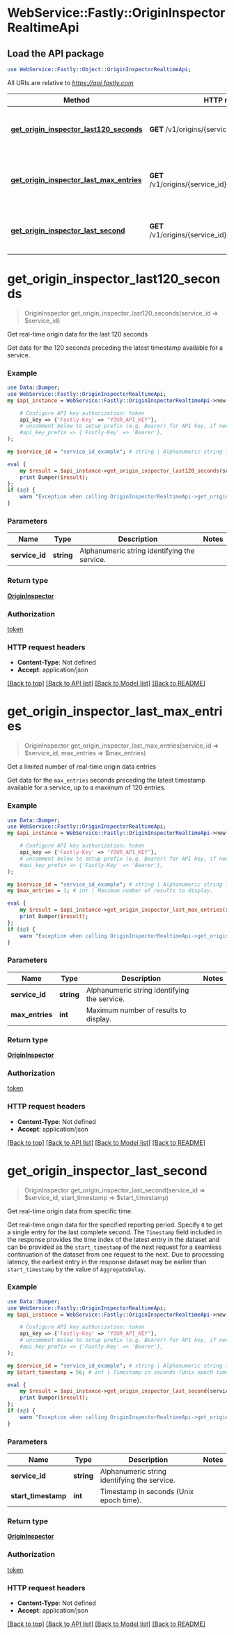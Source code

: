 # WebService::Fastly::OriginInspectorRealtimeApi

## Load the API package
```perl
use WebService::Fastly::Object::OriginInspectorRealtimeApi;
```

All URIs are relative to *https://api.fastly.com*

Method | HTTP request | Description
------------- | ------------- | -------------
[**get_origin_inspector_last120_seconds**](OriginInspectorRealtimeApi.md#get_origin_inspector_last120_seconds) | **GET** /v1/origins/{service_id}/ts/h | Get real-time origin data for the last 120 seconds
[**get_origin_inspector_last_max_entries**](OriginInspectorRealtimeApi.md#get_origin_inspector_last_max_entries) | **GET** /v1/origins/{service_id}/ts/h/limit/{max_entries} | Get a limited number of real-time origin data entries
[**get_origin_inspector_last_second**](OriginInspectorRealtimeApi.md#get_origin_inspector_last_second) | **GET** /v1/origins/{service_id}/ts/{start_timestamp} | Get real-time origin data from specific time.


# **get_origin_inspector_last120_seconds**
> OriginInspector get_origin_inspector_last120_seconds(service_id => $service_id)

Get real-time origin data for the last 120 seconds

Get data for the 120 seconds preceding the latest timestamp available for a service.

### Example
```perl
use Data::Dumper;
use WebService::Fastly::OriginInspectorRealtimeApi;
my $api_instance = WebService::Fastly::OriginInspectorRealtimeApi->new(

    # Configure API key authorization: token
    api_key => {'Fastly-Key' => 'YOUR_API_KEY'},
    # uncomment below to setup prefix (e.g. Bearer) for API key, if needed
    #api_key_prefix => {'Fastly-Key' => 'Bearer'},
);

my $service_id = "service_id_example"; # string | Alphanumeric string identifying the service.

eval {
    my $result = $api_instance->get_origin_inspector_last120_seconds(service_id => $service_id);
    print Dumper($result);
};
if ($@) {
    warn "Exception when calling OriginInspectorRealtimeApi->get_origin_inspector_last120_seconds: $@\n";
}
```

### Parameters

Name | Type | Description  | Notes
------------- | ------------- | ------------- | -------------
 **service_id** | **string**| Alphanumeric string identifying the service. | 

### Return type

[**OriginInspector**](OriginInspector.md)

### Authorization

[token](../README.md#token)

### HTTP request headers

 - **Content-Type**: Not defined
 - **Accept**: application/json

[[Back to top]](#) [[Back to API list]](../README.md#documentation-for-api-endpoints) [[Back to Model list]](../README.md#documentation-for-models) [[Back to README]](../README.md)

# **get_origin_inspector_last_max_entries**
> OriginInspector get_origin_inspector_last_max_entries(service_id => $service_id, max_entries => $max_entries)

Get a limited number of real-time origin data entries

Get data for the `max_entries` seconds preceding the latest timestamp available for a service, up to a maximum of 120 entries.

### Example
```perl
use Data::Dumper;
use WebService::Fastly::OriginInspectorRealtimeApi;
my $api_instance = WebService::Fastly::OriginInspectorRealtimeApi->new(

    # Configure API key authorization: token
    api_key => {'Fastly-Key' => 'YOUR_API_KEY'},
    # uncomment below to setup prefix (e.g. Bearer) for API key, if needed
    #api_key_prefix => {'Fastly-Key' => 'Bearer'},
);

my $service_id = "service_id_example"; # string | Alphanumeric string identifying the service.
my $max_entries = 1; # int | Maximum number of results to display.

eval {
    my $result = $api_instance->get_origin_inspector_last_max_entries(service_id => $service_id, max_entries => $max_entries);
    print Dumper($result);
};
if ($@) {
    warn "Exception when calling OriginInspectorRealtimeApi->get_origin_inspector_last_max_entries: $@\n";
}
```

### Parameters

Name | Type | Description  | Notes
------------- | ------------- | ------------- | -------------
 **service_id** | **string**| Alphanumeric string identifying the service. | 
 **max_entries** | **int**| Maximum number of results to display. | 

### Return type

[**OriginInspector**](OriginInspector.md)

### Authorization

[token](../README.md#token)

### HTTP request headers

 - **Content-Type**: Not defined
 - **Accept**: application/json

[[Back to top]](#) [[Back to API list]](../README.md#documentation-for-api-endpoints) [[Back to Model list]](../README.md#documentation-for-models) [[Back to README]](../README.md)

# **get_origin_inspector_last_second**
> OriginInspector get_origin_inspector_last_second(service_id => $service_id, start_timestamp => $start_timestamp)

Get real-time origin data from specific time.

Get real-time origin data for the specified reporting period. Specify `0` to get a single entry for the last complete second. The `Timestamp` field included in the response provides the time index of the latest entry in the dataset and can be provided as the `start_timestamp` of the next request for a seamless continuation of the dataset from one request to the next. Due to processing latency, the earliest entry in the response dataset may be earlier than `start_timestamp` by the value of `AggregateDelay`. 

### Example
```perl
use Data::Dumper;
use WebService::Fastly::OriginInspectorRealtimeApi;
my $api_instance = WebService::Fastly::OriginInspectorRealtimeApi->new(

    # Configure API key authorization: token
    api_key => {'Fastly-Key' => 'YOUR_API_KEY'},
    # uncomment below to setup prefix (e.g. Bearer) for API key, if needed
    #api_key_prefix => {'Fastly-Key' => 'Bearer'},
);

my $service_id = "service_id_example"; # string | Alphanumeric string identifying the service.
my $start_timestamp = 56; # int | Timestamp in seconds (Unix epoch time).

eval {
    my $result = $api_instance->get_origin_inspector_last_second(service_id => $service_id, start_timestamp => $start_timestamp);
    print Dumper($result);
};
if ($@) {
    warn "Exception when calling OriginInspectorRealtimeApi->get_origin_inspector_last_second: $@\n";
}
```

### Parameters

Name | Type | Description  | Notes
------------- | ------------- | ------------- | -------------
 **service_id** | **string**| Alphanumeric string identifying the service. | 
 **start_timestamp** | **int**| Timestamp in seconds (Unix epoch time). | 

### Return type

[**OriginInspector**](OriginInspector.md)

### Authorization

[token](../README.md#token)

### HTTP request headers

 - **Content-Type**: Not defined
 - **Accept**: application/json

[[Back to top]](#) [[Back to API list]](../README.md#documentation-for-api-endpoints) [[Back to Model list]](../README.md#documentation-for-models) [[Back to README]](../README.md)

